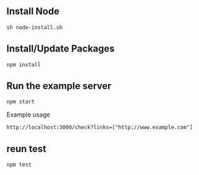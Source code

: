 Install Node
------------

    sh node-install.sh

Install/Update Packages
-----------------------

    npm install

Run the example server
---------------------

    npm start

Example usage

    http://localhost:3000/check?links=["http://www.example.com"]

reun test
---------------------------

    npm test